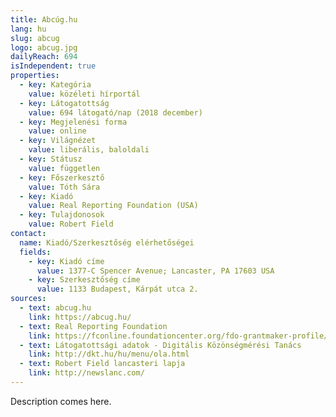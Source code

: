 ```yaml
---
title: Abcúg.hu
lang: hu
slug: abcug
logo: abcug.jpg
dailyReach: 694
isIndependent: true
properties:
  - key: Kategória
    value: közéleti hírportál
  - key: Látogatottság
    value: 694 látogató/nap (2018 december)
  - key: Megjelenési forma
    value: online
  - key: Világnézet
    value: liberális, baloldali
  - key: Státusz
    value: független
  - key: Főszerkesztő
    value: Tóth Sára
  - key: Kiadó
    value: Real Reporting Foundation (USA)
  - key: Tulajdonosok
    value: Robert Field
contact:
  name: Kiadó/Szerkesztőség elérhetőségei
  fields:
    - key: Kiadó címe
      value: 1377-C Spencer Avenue; Lancaster, PA 17603 USA
    - key: Szerkesztőség címe
      value: 1133 Budapest, Kárpát utca 2.
sources:
  - text: abcug.hu
    link: https://abcug.hu/
  - text: Real Reporting Foundation
    link: https://fconline.foundationcenter.org/fdo-grantmaker-profile/?key=REAL071
  - text: Látogatottsági adatok - Digitális Közönségmérési Tanács
    link: http://dkt.hu/hu/menu/ola.html
  - text: Robert Field lancasteri lapja
    link: http://newslanc.com/
---
```


Description comes here.